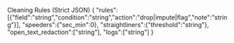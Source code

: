 Cleaning Rules (Strict JSON)
{
  "rules":[{"field":"string","condition":"string","action":"drop|impute|flag","note":"string"}],
  "speeders":{"sec_min":0},
  "straightliners":{"threshold":"string"},
  "open_text_redaction":["string"],
  "logs":["string"]
}
